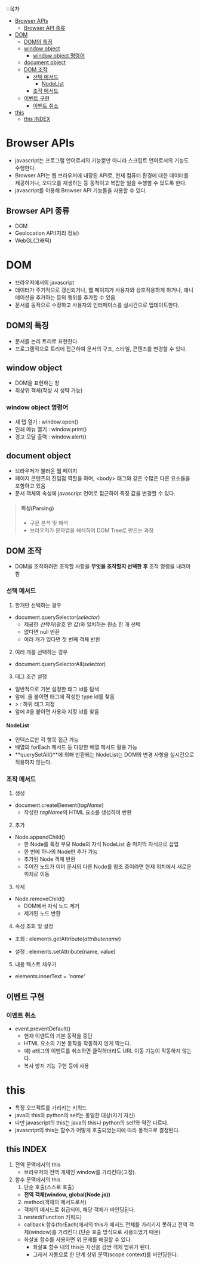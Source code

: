 💡목차

- [Browser APIs](#browser-apis)
  - [Browser API 종류](#browser-api-종류)
- [DOM](#dom)
  - [DOM의 특징](#dom의-특징)
  - [window object](#window-object)
    - [window object 명령어](#window-object-명령어)
  - [document object](#document-object)
  - [DOM 조작](#dom-조작)
    - [선택 메서드](#선택-메서드)
      - [NodeList](#nodelist)
    - [조작 메서드](#조작-메서드)
  - [이벤트 구현](#이벤트-구현)
    - [이벤트 취소](#이벤트-취소)
- [this](#this)
  - [this INDEX](#this-index)


# Browser APIs

- javascript는 프로그램 언어로서의 기능뿐만 아니라 스크립트 언어로서의 기능도 수행한다.
- Browser API는 웹 브라우저에 내장된 API로, 현재 컴퓨터 환경에 대한 데이터를 제공하거나, 오디오를 재생하는 등 동적이고 복잡한 일을 수행할 수 있도록 한다.
- javascript를 이용해 Browser API 기능들을 사용할 수 있다.

## Browser API 종류

- DOM
- Geolocation API(지리 정보)
- WebGL(그래픽)

# DOM

- 브라우저에서의 javascript
- 데이터가 주기적으로 갱신되거나, 웹 페이지가 사용자와 상호작용하게 하거나, 애니메이션을 추가하는 등의 행위를 추가할 수 있음
- 문서를 동적으로 수정하고 사용자의 인터페이스를 실시간으로 업데이트한다.

## DOM의 특징

- 문서를 논리 트리로 표현한다.
- 프로그램적으로 트리에 접근하여 문서의 구조, 스타일, 콘텐츠를 변경할 수 있다.


## window object

- DOM을 표현하는 창
- 최상위 객체(작성 시 생략 가능)

### window object 명령어

- 새 탭 열기 : window.open()
- 인쇄 메뉴 열기 : window.print()
- 경고 모달 출력 : window.alert()

## document object

- 브라우저가 불러온 웹 페이지
- 페이지 콘텐츠의 진입점 역할을 하며, \<body> 태그와 같은 수많은 다른 요소들을 포함하고 있음
- 문서 객체의 속성에 javascript 언어로 접근하여 특정 값을 변경할 수 있다.

> #### 파싱(Parsing)
>
> - 구문 분석 및 해석
> - 브라우저가 문자열을 해석하여 DOM Tree로 만드는 과정

## DOM 조작

- DOM을 조작하려면 조작할 사항을 **무엇을 조작할지 선택한 후** 조작 명령을 내려야 함

### 선택 메서드

1. 한개만 선택하는 경우

- document.querySelector(*selector*)
  - 제공한 *선택자*(괄호 안 값)와 일치하는 원소 한 개 선택
  - 없다면 null 반환
  - 여러 개가 있다면 첫 번째 객체 반환

2. 여러 개를 선택하는 경우

- document.querySelectorAll(*selector*)

3. 태그 조건 설정

- 일반적으로 기본 설정한 태그 id를 탐색
- 앞에 .을 붙이면 태그에 작성한 type id를 찾음
- \> : 하위 태그 지정
- 앞에 \#을 붙이면 사용자 지정 id를 찾음

#### NodeList

- 인덱스로만 각 항목 접근 가능
- 배열의 forEach 메서드 등 다양한 배열 메서드 활용 가능
- **querySetAll()**에 의해 반환되는 NodeList는 DOM의 변경 사항을 실시간으로 적용하지 않는다.

### 조작 메서드

1. 생성

- document.createElement(*tagName*)
  - 작성한 *tagName*의 HTML 요소를 생성하여 반환

2. 추가

- Node.appendChild()
  - 한 Node를 특정 부모 Node의 자식 NodeList 중 마지막 자식으로 삽입
  - 한 번에 하나의 Node만 추가 가능
  - 추가된 Node 객체 반환
  - 주어진 노드가 이미 문서의 다른 Node를 참조 중이라면 현재 위치에서 새로운 위치로 이동

3. 삭제

- Node.removeChild()
  - DOM에서 자식 노드 제거
  - 제거된 노드 반환

4. 속성 조회 및 설정

- 조회 : elements.getAttribute(*attributename*)

- 설정 : elements.setAttribute(name, value)

5. 내용 텍스트 채우기

- elements.innerText = *'name'*

## 이벤트 구현

### 이벤트 취소

- event.preventDefault()
  - 현재 이벤트의 기본 동작을 중단
  - HTML 요소의 기본 동작을 작동하지 않게 막는다.
  - 예) a태그의 이벤트를 취소하면 클릭하더라도 URL 이동 기능이 작동하지 않는다.
  - 복사 방지 기능 구현 등에 사용

# this

- 특정 오브젝트를 가리키는 키워드
- java의 this와 python의 self는 동일한 대상(자기 자신)
- 다만 javascript의 this는 java의 this나 python의 self와 약간 다르다.
- javascript의 this는 함수가 어떻게 호출되었는지에 따라 동적으로 결정된다.

## this INDEX

1. 전역 문맥에서의 this
   - 브라우저의 전역 개체인 window를 가리킨다(고정).
2. 함수 문맥에서의 this
   1. 단순 호출(스스로 호출)
   - **전역 객체(window, global(Node.js))**
   2. method(객체의 메서드로서)
   - 객체의 메서드로 취급되어, 해당 객체가 바인딩된다.
   3. nested(Function 키워드)
   - callback 함수(forEach)에서의 this가 메서드 전체를 가리키지 못하고 전역 객체(window)를 가리킨다.(단순 호출 방식으로 사용되었기 때문)
   - 화살표 함수를 사용하면 위 문제를 해결할 수 있다.
     - 화살표 함수 내의 this는 자신을 감싼 객체 범위가 된다.
     - 그래서 자동으로 한 단계 상위 문맥(scope context)를 바인딩한다.
